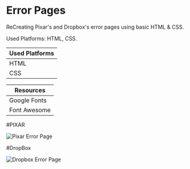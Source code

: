 # Error Pages
ReCreating Pixar's and Dropbox's error pages using basic HTML & CSS.


Used Platforms:
HTML, CSS.

Used Platforms|
------------- | 
 HTML         | 
 CSS          |


Resources     |
------------- | 
Google Fonts  | 
Font Awesome  |


#PIXAR

![Pixar Error Page](C:\AppleSeeds\PixarError.jpg)




#DropBox

![Dropbox Error Page](C:\AppleSeeds\DropboxError.jpg)

